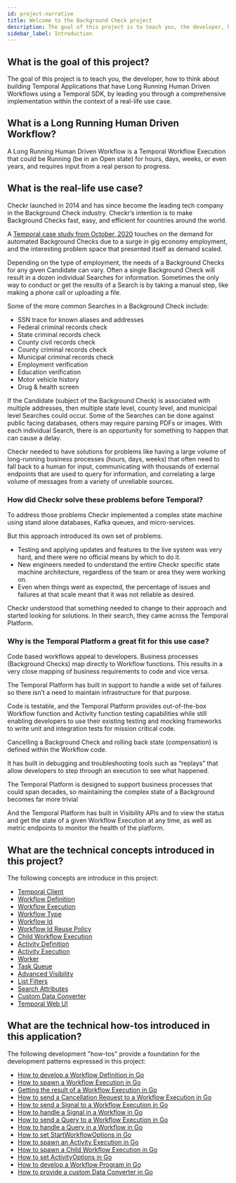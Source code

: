 ```yaml
---
id: project-narrative
title: Welcome to the Background Check project
description: The goal of this project is to teach you, the developer, how to think about building Temporal Applications that have Long Running Human Driven Workflows using a Temporal SDK, by leading you through a comprehensive implementation within the context of a real-life use case.
sidebar_label: Introduction
---
```


## What is the goal of this project?

The goal of this project is to teach you, the developer, how to think about building Temporal Applications that have Long Running Human Driven Workflows using a Temporal SDK, by leading you through a comprehensive implementation within the context of a real-life use case.

## What is a Long Running Human Driven Workflow?

A Long Running Human Driven Workflow is a Temporal Workflow Execution that could be Running (be in an Open state) for hours, days, weeks, or even years, and requires input from a real person to progress.

## What is the real-life use case?

Checkr launched in 2014 and has since become the leading tech company in the Background Check industry.
Checkr’s intention is to make Background Checks fast, easy, and efficient for countries around the world.

A [Temporal case study from October, 2020](/blog/how-temporal-simplified-checkr-workflows) touches on the demand for automated Background Checks due to a surge in gig economy employment, and the interesting problem space that presented itself as demand scaled.

Depending on the type of employment, the needs of a Background Checks for any given Candidate can vary.
Often a single Background Check will result in a dozen individual Searches for information.
Sometimes the only way to conduct or get the results of a Search is by taking a manual step, like making a phone call or uploading a file.

Some of the more common Searches in a Background Check include:

- SSN trace for known aliases and addresses
- Federal criminal records check
- State criminal records check
- County civil records check
- County criminal records check
- Municipal criminal records check
- Employment verification
- Education verification
- Motor vehicle history
- Drug & health screen

If the Candidate (subject of the Background Check) is associated with multiple addresses, then multiple state level, county level, and municipal level Searches could occur.
Some of the Searches can be done against public facing databases, others may require parsing PDFs or images.
With each individual Search, there is an opportunity for something to happen that can cause a delay.

Checkr needed to have solutions for problems like having a large volume of long-running business processes (hours, days, weeks) that often need to fall back to a human for input, communicating with thousands of external endpoints that are used to query for information, and correlating a large volume of messages from a variety of unreliable sources.

### How did Checkr solve these problems before Temporal?

To address those problems Checkr implemented a complex state machine using stand alone databases, Kafka queues, and micro-services.

But this approach introduced its own set of problems.

- Testing and applying updates and features to the live system was very hard, and there were no official means by which to do it.
- New engineers needed to understand the entire Checkr specific state machine architecture, regardless of the team or area they were working on.
- Even when things went as expected, the percentage of issues and failures at that scale meant that it was not reliable as desired.

Checkr understood that something needed to change to their approach and started looking for solutions.
In their search, they came across the Temporal Platform.

### Why is the Temporal Platform a great fit for this use case?

Code based workflows appeal to developers.
Business processes (Background Checks) map directly to Workflow functions.
This results in a very close mapping of business requirements to code and vice versa.

The Temporal Platform has built in support to handle a wide set of failures so there isn’t a need to maintain infrastructure for that purpose.

Code is testable, and the Temporal Platform provides out-of-the-box Workflow function and Activity function testing capabilities while still enabling developers to use their existing testing and mocking frameworks to write unit and integration tests for mission critical code.

Cancelling a Background Check and rolling back state (compensation) is defined within the Workflow code.

It has built in debugging and troubleshooting tools such as “replays” that allow developers to step through an execution to see what happened.

The Temporal Platform is designed to support business processes that could span decades, so maintaining the complex state of a Background becomes far more trivial

And the Temporal Platform has built in Visibility APIs and to view the status and get the state of a given Workflow Execution at any time, as well as metric endpoints to monitor the health of the platform.

## What are the technical concepts introduced in this project?

The following concepts are introduce in this project:

- [Temporal Client](#)
- [Workflow Definition](/docs/content/what-is-a-workflow-definition)
- [Workflow Execution](/docs/content/what-is-a-workflow-execution)
- [Workflow Type](/docs/content/what-is-a-workflow-type)
- [Workflow Id](/docs/content/what-is-a-workflow-id)
- [Workflow Id Reuse Policy](/docs/content/what-is-a-workflow-id-reuse-policy)
- [Child Workflow Execution](/docs/content/what-is-a-child-workflow-execution)
- [Activity Definition](/docs/content/what-is-an-activity-definition)
- [Activity Execution](/docs/content/what-is-an-activity-execution)
- [Worker](/docs/content/what-is-a-worker)
- [Task Queue](/docs/content/what-is-a-task-queue)
- [Advanced Visibility](/docs/content/what-is-advanced-visibility)
- [List Filters](/docs/content/what-is-a-list-filter)
- [Search Attributes](/docs/content/what-is-a-search-attribute)
- [Custom Data Converter](/docs/content/what-is-a-data-converter)
- [Temporal Web UI](#)

## What are the technical how-tos introduced in this application?

The following development "how-tos" provide a foundation for the development patterns expressed in this project:

- [How to develop a Workflow Definition in Go](/docs/go/how-to-develop-a-workflow-definition-in-go)
- [How to spawn a Workflow Execution in Go](/docs/go/how-to-spawn-a-workflow-execution-in-go)
- [Getting the result of a Workflow Execution in Go](/docs/go/how-to-get-the-result-of-a-workflow-execution-in-go)
- [How to send a Cancellation Request to a Workflow Execution in Go](/docs/go/how-to-request-cancellation-of-a-workflow-execution-in-go)
- [How to send a Signal to a Workflow Execution in Go](#)
- [How to handle a Signal in a Workflow in Go](#)
- [How to send a Query to a Workflow Execution in Go](#)
- [How to handle a Query in a Workflow in Go](#)
- [How to set StartWorkflowOptions in Go](/docs/go/how-to-set-startworkflowoptions-in-go)
- [How to spawn an Activity Execution in Go](/docs/go/how-to-spawn-an-activity-execution-in-go)
- [How to spawn a Child Workflow Execution in Go](/docs/go/how-to-spawn-a-child-workflow-execution-in-go)
- [How to set ActivityOptions in Go](/docs/go/how-to-set-activityoptions-in-go)
- [How to develop a Workflow Program in Go](/docs/go/how-to-develop-a-worker-program-in-go)
- [How to provide a custom Data Converter in Go](#)
